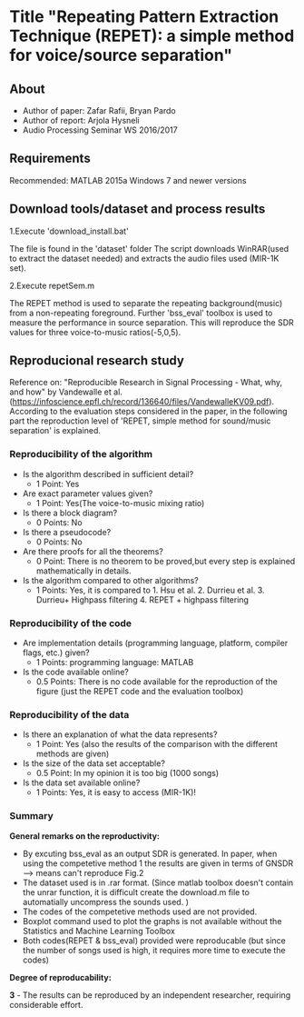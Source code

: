 # Title "Repeating Pattern Extraction Technique (REPET): a simple method for voice/source separation"

## About
- Author of paper: Zafar Rafii, Bryan Pardo
- Author of report: Arjola Hysneli
- Audio Processing Seminar WS 2016/2017


## Requirements
Recommended: MATLAB 2015a
             Windows 7 and newer versions

## Download tools/dataset and process results 

1.Execute 'download_install.bat'

The file is found in the 'dataset' folder 
The script downloads WinRAR(used to extract the dataset needed) and extracts the audio files used (MIR-1K set).

2.Execute repetSem.m 

The REPET method is used to separate the repeating background(music) from a non-repeating foreground.
Further 'bss_eval' toolbox is used to measure the performance in source separation.
This will reproduce the SDR values for three voice-to-music ratios(-5,0,5).



## Reproducional research study
Reference on: "Reproducible Research in Signal Processing - What, why, and how" by Vandewalle et al. (https://infoscience.epfl.ch/record/136640/files/VandewalleKV09.pdf).
According to the evaluation steps considered in the paper, in the following part the reproduction level of 'REPET,  simple method for sound/music separation' is explained.

### Reproducibility of the algorithm
- Is the algorithm described in sufficient detail?
	- 1 Point: Yes
- Are exact parameter values given?
	- 1 Point: Yes(The voice-to-music mixing ratio)
- Is there a block diagram?
	- 0 Points: No
- Is there a pseudocode?
	- 0 Points: No
- Are there proofs for all the theorems?
	- 0 Point: There is no theorem to be proved,but every step is explained mathematically in details.
- Is the algorithm compared to other algorithms?
	- 1 Points: Yes, it is compared to 1. Hsu et al.
                                           2. Durrieu et al.
                                           3. Durrieu+ Highpass filtering
                                           4. REPET + highpass filtering

### Reproducibility of the code
- Are implementation details (programming language, platform, compiler flags, etc.) given?
	- 1 Points:  programming language: MATLAB 
- Is the code available online?
	- 0.5 Points: There is no code available for the reproduction of the figure (just the REPET code and the evaluation toolbox)


### Reproducibility of the data
- Is there an explanation of what the data represents?
	- 1 Point: Yes (also the results of the comparison with the different methods are given)
- Is the size of the data set acceptable?
	- 0.5 Point: In my opinion it is too big (1000 songs)
- Is the data set available online?
	- 1 Points: Yes, it is easy to access (MIR-1K)!

### Summary

**General remarks on the reproductivity:**
- By excuting bss_eval as an output SDR is generated. In paper, when using the competetive method 1 the results are given in terms of GNSDR --> means can't reproduce Fig.2
- The dataset used is in .rar format. (Since matlab toolbox doesn't contain the unrar function, it is difficult create the download.m file to automatially uncompress the sounds used. )
- The codes of the competetive methods used are not provided.
- Boxplot command used to plot the graphs is not available without the Statistics and Machine Learning Toolbox
- Both codes(REPET & bss_eval) provided were reproducable (but since the number of songs used is high, it requires more time to execute the codes)



**Degree of reproducability:**

 **3** - The results can be reproduced by an independent researcher, requiring considerable effort.


